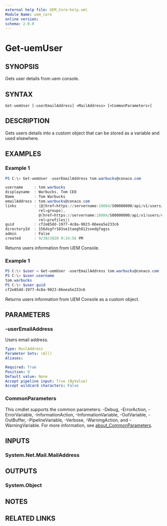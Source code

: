 ```yaml
---
external help file: UEM_Core-help.xml
Module Name: uem_core
online version:
schema: 2.0.0
---
```


# Get-uemUser

## SYNOPSIS
Gets user details from uem console.

## SYNTAX

```
Get-uemUser [-userEmailAddress] <MailAddress> [<CommonParameters>]
```

## DESCRIPTION
Gets users details into a custom object that can be stored as a variable and used elsewhere.

## EXAMPLES

### Example 1
```powershell
PS C:\> Get-uemUser -userEmailAddress tom.warbucks@conaco.com

username     : tom.warbucks
displayname  : Warbucks, Tom CEO
Name         : Tom Warbucks
emailAddress : tom.warbucks@conaco.com
links        : {@{href=https://servername:18084/S00000000/api/v1/users/cf2e85dd-1977-4c8a-9023-86eea5e233c6/groups;
               rel=groups},
               @{href=https://servername:18084/S00000000/api/v1/users/cf2e85dd-1977-4c8a-9023-86eea5e233c6/profiles;
               rel=profiles}}
guid         : cf2e85dd-1977-4c8a-9023-86eea5e233c6
directoryId  : 156dsgfr183se1taegh812sxedgfagss
admin        : False
created      : 9/30/2020 9:24:56 PM
```

Returns users information from UEM Console.

### Example 1
```powershell
PS C:\> $user = Get-uemUser -userEmailAddress tom.warbucks@conaco.com
PS C:\> $user.username
tom.warbucks
PS C:\> $user.guid
cf2e85dd-1977-4c8a-9023-86eea5e233c6
```

Returns users information from UEM Console as a custom object.


## PARAMETERS

### -userEmailAddress
Users email address.

```yaml
Type: MailAddress
Parameter Sets: (All)
Aliases:

Required: True
Position: 0
Default value: None
Accept pipeline input: True (ByValue)
Accept wildcard characters: False
```

### CommonParameters
This cmdlet supports the common parameters: -Debug, -ErrorAction, -ErrorVariable, -InformationAction, -InformationVariable, -OutVariable, -OutBuffer, -PipelineVariable, -Verbose, -WarningAction, and -WarningVariable. For more information, see [about_CommonParameters](http://go.microsoft.com/fwlink/?LinkID=113216).

## INPUTS

### System.Net.Mail.MailAddress

## OUTPUTS

### System.Object
## NOTES

## RELATED LINKS
